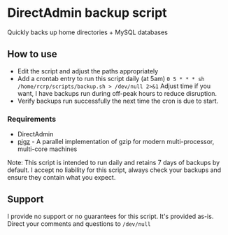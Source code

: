 # DirectAdmin backup script

Quickly backs up home directories + MySQL databases

## How to use
- Edit the script and adjust the paths appropriately
- Add a crontab entry to run this script daily (at 5am)
`0 5 * * * sh /home/rcrp/scripts/backup.sh > /dev/null 2>&1`
Adjust time if you want, I have backups run during off-peak hours to reduce disruption.
- Verify backups run successfully the next time the cron is due to start.

### Requirements
- DirectAdmin
- [pigz](https://zlib.net/pigz/) - A parallel implementation of gzip for modern multi-processor, multi-core machines

Note: This script is intended to run daily and retains 7 days of backups by default. I accept no liability for this script, always check your backups and ensure they contain what you expect.

## Support
I provide no support or no guarantees for this script. It's provided as-is. Direct your comments and questions to `/dev/null`
